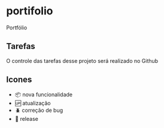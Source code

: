 # portifolio
Portfólio 

## Tarefas

O controle das tarefas desse projeto será realizado no Github 

## Icones

- :package: nova funcionalidade
- :up: atualização
- :beetle: correção de bug
- :checkered_flag: release
